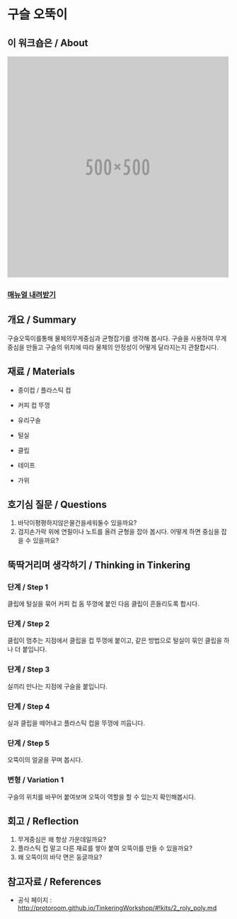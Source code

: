 # 구슬 오뚝이

## 이 워크숍은 / About
![Sketch Image](images/blank.png)

### [매뉴얼 내려받기](pdf/2_roly_poly.pdf) 

## 개요 / Summary
구슬오뚝이를통해 물체의무게중심과 균형잡기를 생각해 봅시다. 구슬을 사용하여 무게 중심을 만들고 구슬의 위치에 따라 물체의 안정성이 어떻게 달라지는지 관찰합시다.


## 재료 / Materials

 * 종이컵 / 플라스틱 컵
 * 커피 컵 뚜껑
 * 유리구슬
 * 털실
 * 클립
 
 
 * 테이프
 * 가위


## 호기심 질문 / Questions
 1. 바닥이평평하지않은물건을세워둘수 있을까요?
 1. 검지손가락 위에 연필이나 노트를 올려 균형을 잡아 봅시다. 어떻게 하면 중심을 잡을 수 있을까요?

## 뚝딱거리며 생각하기 / Thinking in Tinkering

### 단계 / Step 1
클립에 털실을 묶어 커피 컵 돔 뚜껑에 붙인 다음 클립이 흔들리도록 합시다.

### 단계 / Step 2
클립이 멈추는 지점에서 클립을 컵 뚜껑에 붙이고, 같은 방법으로 털실이 묶인 클립을 하나 더 붙입니다.

### 단계 / Step 3
실끼리 만나는 지점에 구슬을 붙입니다.

### 단계 / Step 4
실과 클립을 떼어내고 플라스틱 컵을 뚜껑에 끼웁니다.

### 단계 / Step 5
오뚝이의 얼굴을 꾸며 봅시다.

### 변형 / Variation 1
구슬의 위치를 바꾸어 붙여보며 오뚝이 역할을 할 수 있는지 확인해봅시다.


## 회고 / Reflection
 1. 무게중심은 왜 항상 가운데일까요?
 1. 플라스틱 컵 말고 다른 재료를 쌓아 붙여 오뚝이를 만들 수 있을까요?
 1. 왜 오뚝이의 바닥 면은 둥글까요?


## 참고자료 / References
 * 공식 페이지 : http://protoroom.github.io/TinkeringWorkshop/#!kits/2_roly_poly.md


